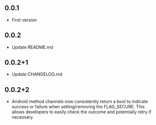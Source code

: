 ## 0.0.1
* First version

## 0.0.2
* Update README.md

## 0.0.2+1
* Update CHANGELOG.md

## 0.0.2+2
* Android method channels now consistently return a bool to indicate success or failure when setting/removing the FLAG_SECURE. This allows developers to easily check the outcome and potentially retry if necessary.